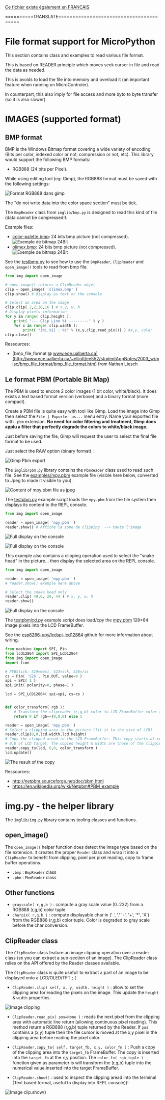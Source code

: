 [Ce fichier existe également en FRANCAIS](readme.md)

==========TRANSLATE========================================

# File format support for MicroPython
This section contains class and examples to read various file format.

This is based on READER principle which moves seek cursor in file and read the data as needed.

This is avoids to load the file into memory and overload it (an important feature when running on MicroControler).

In counterpart, this also imply for file access and more byto to byte transfer (so it is also slower).

# IMAGES (supported format)

## BMP format
BMP is the Windows Bitmap format covering a wide variety of encoding (Bits per color, indexed color or not, compression or not, etc).
This library would support the following BMP formats:
* RGB888 (24 bits per Pixel).

While using editing tool (eg: Gimp), the RGB888 format must be saved with the following settings:

![Format RGB888 dans gimp](docs/_static/RGB888_config.jpg)

The "do not write data into the color space section" must be tick.

The `BmpReader` class from `imglib/bmp.py` is designed to read this kind of file (data cannot be compressed!).

Example files:
* [color-palette.bmp](examples/color-palette.bmp): 24 bits bmp picture (not compressed).<br /> ![Exemple de bitmap 24Bit](examples/color-palette.bmp)
* [olimex.bmp](examples/olimex.bmp): 24 bits bmp picture (not compressed).<br /> ![Exemple de bitmap 24Bit](examples/olimex.bmp)

See the [testbmp.py](examples/testbmp.py) to see how to use the `BmpReader`, `ClipReader` and `open_image()` tools to read from bmp file.

``` python
from img import open_image

# open_image() returns a ClipReader objet
clip = open_image( 'olimex.bmp' )
clip.show() # Display as text on the console

# Select an area on the image
clip.clip( 2,2,20,16 ) # x,y, w, h
# Display pixels information
for y in range( clip.height ):
	print( "--- Clip Line %i ---------" % y )
	for x in range( clip.width ):
		print( "(%i,%i) : %s" % (x,y,clip.read_pix()) ) #x,y, color
clip.close()
```

Ressources:
* [bmp_file_format @ www.ece.ualberta.ca](http://www.ece.ualberta.ca/~elliott/ee552/studentAppNotes/2003_w/misc/bmp_file_format/bmp_file_format.htm) from Nathan Liesch


## Le format PBM (Portable Bit Map)
The PBM is used to encore 2 color images (1 bit color, white/black). It does exists a text based format version (verbose) and a binary format (more compact).

Create a PBM file is quite easy with tool like Gimp. Load the image into Gimp then select the `File | Exporter as...` menu entry. Name your exported file with `.pbm` extension. __No need for color filtering and treatment, Gimp does applu a filter that perfectly degrade the colors to white/black image__.

Just before saving the file, Gimp will request the user to select the final file format to be used.

Just select the RAW option (binary format) :

![Gimp Pbm export](docs/_static/pbm_export.jpg)


The `imglib/pbm.py` library contains the `PbmReader` class used to read such file. See the [examples/mpy.pbm](examples/mpy.pbm) example file (visible here below, converted to Jpeg to made it visible to you).

![Content of mpy.pbm file as jpeg](docs/_static/mpy_pbm.jpg)

The [testpbm.py](examples/testpbm.py) example script loads the `mpy.pbm` from the file system then displays its content to the REPL console.

``` python
from img import open_image

reader = open_image( 'mpy.pbm' )
reader.show() # Affiche la zone de clipping  --> toute l'image
```

![Full display on the console](docs/_static/mpy_pbm_show_0.jpg)

![Full display on the console](docs/_static/mpy_pbm_show_1.jpg)

This example also contains a clipping operation used to select the "snake head" in the picture... then display the selected area on the REPL console.

``` python
from img import open_image

reader = open_image( 'mpy.pbm' )
# reader.show() example here above

# Select the snake head only
reader.clip( 49,6, 29, 44 ) # x, y, w, h
reader.show()
```

![Full display on the console](docs/_static/mpy_pbm_show_2.jpg)

The [testpbmlcd.py](examples/testpbmlcd.py) example script does load/cpy the [mpy.pbm](examples/mpy.pbm) 128*64 image pixels into the LCD FrameBuffer.

See the [esp8266-upy/lcdspi-lcd12864](https://github.com/mchobby/esp8266-upy/tree/master/lcdspi-lcd12864/lib) github for more information about wiring.

``` python
from machine import SPI, Pin
from lcd12864 import SPI_LCD12864
from img import open_image
import time

# PYBStick: S19=mosi, S23=sck, S26=/ss
cs = Pin( 'S26', Pin.OUT, value=0 )
spi = SPI( 1 )
spi.init( polarity=0, phase=1 )

lcd = SPI_LCD12864( spi=spi, cs=cs )


def color_transform( rgb ):
	# Transform the clipreader (r,g,b) color to LCD FrameBuffer color (1 bit color)
	return 0 if rgb==(0,0,0) else 1

reader = open_image( 'mpy.pbm' )
# Select a clipping area in the picture (fit it to the size of LCD)
reader.clip(0,0,lcd.width,lcd.height)
# Copy the clipped aread to the LCD FrameBuffer. This copy starts at coordinates
# 0,0 of LCD target. The copied height & width are those of the clipping area.
reader.copy_to(lcd, 0,0, color_transform )
lcd.update()
```

![The result of the copy](docs/_static/mpy_pbm_lcd.jpg)


Ressources:
* http://netpbm.sourceforge.net/doc/pbm.html
* https://en.wikipedia.org/wiki/Netpbm#PBM_example

# img.py - the helper library
The `imglib/img.py` library contains tooling classes and functions.

## open_image()

The `open_image()` helper function does detect the image type based on the file extension. It creates the proper `Reader` class and wrap it into a `ClipReader` to benefit from clipping, pixel per pixel reading, copy to frame buffer operations.

* `.bmp` : `BmpReader` class
* `.pbm` : `PbmReader` class

## Other functions

* `grayscale( r,g,b )` : compute a gray scale value (0..232) from a RGB888 (r,g,b) color tuple
* `charpix( r,g,b )` : compute displayable char in (' ', '.' '-', '+', '*', 'X') from the RGB888 (r,g,b) color tuple. Color is degraded to gray scale before the char conversion.

## ClipReader class

The `ClipReader` class feature an image clipping operation over a reader class (so you can extract a sub-section of an image). The ClipReader class relies on the API offered by the Reader classes available.

The `ClipReader` class is quite usefull to extract a part of an image to be displayed onto a LCD/OLED/TFT ;-)

* `ClipReader.clip( self, x, y, width, height )` : allow to set the clipping area for reading the pixels on the image. This update the `height` & `width` properties.

![Image clipping](docs/_static/clipping.jpg)

* `ClipReader.read_pix( pos=None )` : reads the next pixel from the clipping area with automatic line return (allowing continuous pixel reading). This method return a RGB888 (r,g,b) tuple returned by the Reader. If `pos` contains a (x,y) tuple then the file cursor is moved at the x,y pixel in the clipping area before reading the pixel color.

* `ClipReader.copy_to( self, target_fb, x,y, color_fn )` : Push a copy of the clipping area into the `target_fb` FrameBuffer. The copy is inserted into the `target_fb` at the x,y position. The `color_fn( rgb_tuple )` function given as parameter is will transform the (r,g,b) tuple into the numerical value inserted into the target FrameBuffer.

* `ClipReader.show()` : used to inspect the clipping aread into the terminal (Text based format, useful to display into REPL console))!

![Image clip.show()](docs/_static/clip_show.jpg)
